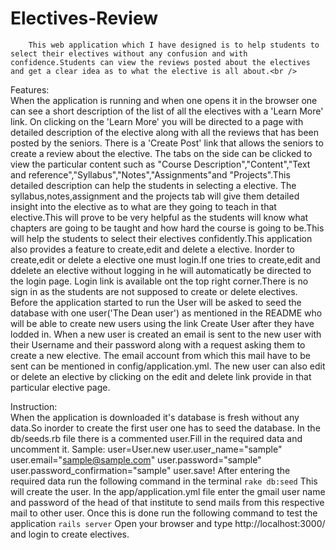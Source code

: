 # Electives-Review
		This web application which I have designed is to help students to select their electives without any confusion and with confidence.Students can view the reviews posted about the electives and get a clear idea as to what the elective is all about.<br />

Features:<br />
	When the application is running and when one opens it in the browser one can see a short description of the list of all the electives with a 'Learn More' link. On clicking on the 'Learn More' you will be directed to a page with detailed description of the elective along with all the reviews that has been posted by the seniors. There is a 'Create Post' link that allows the seniors to create a review about the elective. The tabs on the side can be clicked to view the particular content such as "Course Description","Content","Text and reference","Syllabus","Notes","Assignments"and "Projects".This detailed description can help the students in selecting a elective. The syllabus,notes,assignment and the projects tab will give them detailed insight into the elective as to what are they going to teach in that elective.This will prove to be very helpful as the students will know what chapters are going to be taught and how hard the course is going to be.This will help the students to select their electives confidently.This application also provides a feature to create,edit and delete a elective. Inorder to create,edit or delete a elective one must login.If one tries to create,edit and ddelete an elective without logging in he will automaticatly be directed to the login page. Login link is available ont the top right corner.There is no sign in as the students are not supposed to create or delete electives. Before the application started to run the User will be asked to seed the database with one user('The Dean user') as mentioned in the README who will be able to create new users using the link Create User after they have lodded in. When a new user is created an email is sent to the new user with their Username and their password along with a request asking them to create a new elective. The email account from which this mail have to be sent can be mentioned in config/application.yml. The new user can also edit or delete an elective by clicking on the edit and delete link provide in that particular elective page.

Instruction:<br />
	When the application  is downloaded it's database is fresh without any data.So inorder to create the first user one has to seed the database.
	In the db/seeds.rb file there is a commented user.Fill in the required data and uncomment it.
	Sample:
		user=User.new
		user.user_name="sample"
		user.email="sample@sample.com"
		user.password="sample"
		user.password_confirmation="sample"
		user.save!
	After entering the required data run the following command in the terminal
	```
	rake db:seed
	```
	This will create the user.
	In the app/application.yml file enter the gmail user name and password of the head of that institute to send mails from this respective mail to other user.
	Once this is done run the following command to test the application
	```
	rails server
	```
	Open your browser and type http://localhost:3000/ and login to create electives.
